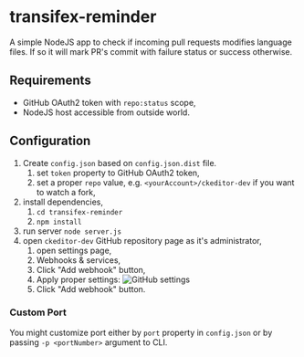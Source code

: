 
# transifex-reminder

A simple NodeJS app to check if incoming pull requests modifies language files. If so it will mark PR's commit with failure status or success otherwise.

## Requirements

* GitHub OAuth2 token with `repo:status` scope,
* NodeJS host accessible from outside world.

## Configuration

1. Create `config.json` based on `config.json.dist` file.
	1. set `token` property to GitHub OAuth2 token,
	1. set a proper `repo` value, e.g. `<yourAccount>/ckeditor-dev` if you want to watch a fork,
1. install dependencies,
	1. `cd transifex-reminder`
	1. `npm install`
1. run server `node server.js`
1. open `ckeditor-dev` GitHub repository page as it's administrator,
	1. open settings page,
	1. Webhooks & services,
	1. Click "Add webhook" button,
	1. Apply proper settings:
		![GitHub settings](http://i.imgur.com/KAUZjEd.png)
	1. Click "Add webhook" button.

### Custom Port

You might customize port either by `port` property in `config.json` or by passing `-p <portNumber>` argument to CLI.